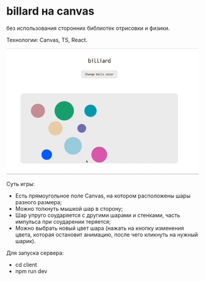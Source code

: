 # billard на canvas
без использования сторонних библиотек отрисовки и физики.

Технологии: Canvas, TS, React.

![](./GifPreview.gif)

Суть игры: 

- Есть прямоугольное поле Canvas, на котором расположены шары разного размера;
- Можно толкнуть мышкой шар в сторону;
- Шар упруго соударяется с другими шарами и стенками, часть импульса при соударении теряется;
- Можно выбрать новый цвет шара (нажать на кнопку изменения цвета, которая остановит анимацию, после чего кликнуть на нужный шарик).

Для запуска сервера: 

- cd client 
- npm run dev
